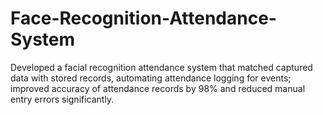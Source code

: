 # Face-Recognition-Attendance-System
Developed a facial recognition attendance system that matched captured data with stored records, automating attendance logging for events; improved accuracy of attendance records by 98% and reduced manual entry errors significantly.
